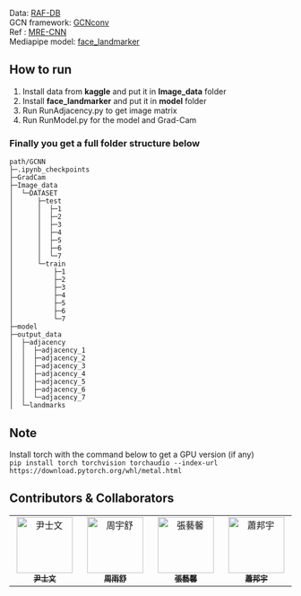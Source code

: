 
Data: [RAF-DB](https://www.kaggle.com/datasets/shuvoalok/raf-db-dataset) <br/>
GCN framework: [GCNconv](https://arxiv.org/pdf/1609.02907) <br/>
Ref : [MRE-CNN](https://arxiv.org/pdf/1807.10575) <br/>
Mediapipe model: [face_landmarker](https://huggingface.co/lithiumice/models_hub/blob/8a7b241f38e33d194a06f881a1211b3e7eda4edd/face_landmarker.task)
## How to run
1. Install data from **kaggle** and put it in **Image_data** folder 
2. Install **face_landmarker** and put it in **model** folder
3. Run RunAdjacency.py to get image matrix
4. Run RunModel.py for the model and Grad-Cam

### Finally you get a full folder structure below
```
path/GCNN
├─.ipynb_checkpoints
├─GradCam
├─Image_data
│  └─DATASET
│      ├─test
│      │  ├─1
│      │  ├─2
│      │  ├─3
│      │  ├─4
│      │  ├─5
│      │  ├─6
│      │  └─7
│      └─train
│          ├─1
│          ├─2
│          ├─3
│          ├─4
│          ├─5
│          ├─6
│          └─7
├─model
├─output_data
│  ├─adjacency
│  │  ├─adjacency_1
│  │  ├─adjacency_2
│  │  ├─adjacency_3
│  │  ├─adjacency_4
│  │  ├─adjacency_5
│  │  ├─adjacency_6
│  │  └─adjacency_7
│  └─landmarks
```
## Note
Install torch with the command below to get a GPU version (if any)<br/>
`pip install torch torchvision torchaudio --index-url https://download.pytorch.org/whl/metal.html` <br/>


## Contributors & Collaborators

<table>
  <tbody>
      <td align="center" valign="top" width="14.28%"><a href="https://github.com/hihisw"><img src="https://avatars.githubusercontent.com/u/91866927?v=4" width="100px;" alt="尹士文"/><br /><sub><b>尹士文</b></sub></a>
      <td align="center" valign="top" width="14.28%"><a href="https://github.com/cys0107"><img src="https://avatars.githubusercontent.com/u/91866945?v=4" width="100px;" alt="周宇舒"/><br /><sub><b>周雨舒</b></sub></a>
      <td align="center" valign="top" width="14.28%"><a href="https://github.com/hsin6"><img src="https://avatars.githubusercontent.com/u/91867022?v=4" width="100px;" alt="張藝馨"/><br /><sub><b>張藝馨</b></sub></a>
      <td align="center" valign="top" width="14.28%"><a href="https://github.com/bunnnn1002"><img src="https://avatars.githubusercontent.com/u/91866935?v=4" width="100px;" alt="蕭邦宇"/><br /><sub><b>蕭邦宇</b></sub></a>
  </tbody>
</table>